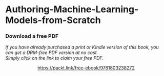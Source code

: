 # Authoring-Machine-Learning-Models-from-Scratch
### Download a free PDF

 <i>If you have already purchased a print or Kindle version of this book, you can get a DRM-free PDF version at no cost.<br>Simply click on the link to claim your free PDF.</i>
<p align="center"> <a href="https://packt.link/free-ebook/9781803238272">https://packt.link/free-ebook/9781803238272 </a> </p>